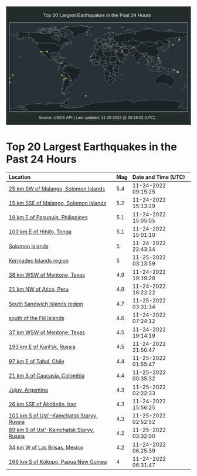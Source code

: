 ![Map](./map.png)

# Top 20 Largest Earthquakes in the Past 24 Hours

| Location | Mag | Date and Time (UTC) |
|:---|:---|:---|
| [25 km SW of Malango, Solomon Islands](https://earthquake.usgs.gov/earthquakes/eventpage/us7000is0z) | 5.4 | 11-24-2022 09:15:25 |
| [15 km SSE of Malango, Solomon Islands](https://earthquake.usgs.gov/earthquakes/eventpage/us7000is2j) | 5.2 | 11-24-2022 15:13:29 |
| [19 km E of Pasuquin, Philippines](https://earthquake.usgs.gov/earthquakes/eventpage/us7000is2h) | 5.1 | 11-24-2022 15:05:05 |
| [100 km E of Hihifo, Tonga](https://earthquake.usgs.gov/earthquakes/eventpage/us7000is2e) | 5.1 | 11-24-2022 15:01:10 |
| [Solomon Islands](https://earthquake.usgs.gov/earthquakes/eventpage/us7000is7j) | 5 | 11-24-2022 22:43:34 |
| [Kermadec Islands region](https://earthquake.usgs.gov/earthquakes/eventpage/us7000is8x) | 5 | 11-25-2022 03:13:59 |
| [38 km WSW of Mentone, Texas](https://earthquake.usgs.gov/earthquakes/eventpage/tx2022xaxs) | 4.9 | 11-24-2022 19:19:28 |
| [21 km NW of Atico, Peru](https://earthquake.usgs.gov/earthquakes/eventpage/us7000is44) | 4.9 | 11-24-2022 16:22:22 |
| [South Sandwich Islands region](https://earthquake.usgs.gov/earthquakes/eventpage/us7000is8u) | 4.7 | 11-25-2022 03:31:34 |
| [south of the Fiji Islands](https://earthquake.usgs.gov/earthquakes/eventpage/us7000is0s) | 4.6 | 11-24-2022 07:24:12 |
| [37 km WSW of Mentone, Texas](https://earthquake.usgs.gov/earthquakes/eventpage/tx2022xaxp) | 4.5 | 11-24-2022 19:14:19 |
| [193 km E of Kuril’sk, Russia](https://earthquake.usgs.gov/earthquakes/eventpage/us7000is78) | 4.5 | 11-24-2022 21:50:47 |
| [97 km E of Taltal, Chile](https://earthquake.usgs.gov/earthquakes/eventpage/us7000is87) | 4.4 | 11-25-2022 01:55:47 |
| [21 km S of Caucasia, Colombia](https://earthquake.usgs.gov/earthquakes/eventpage/us7000is7z) | 4.4 | 11-25-2022 00:35:32 |
| [Jujuy, Argentina](https://earthquake.usgs.gov/earthquakes/eventpage/us7000is8d) | 4.3 | 11-25-2022 02:22:33 |
| [26 km SSE of Ābdānān, Iran](https://earthquake.usgs.gov/earthquakes/eventpage/us7000is3z) | 4.3 | 11-24-2022 15:56:25 |
| [101 km S of Ust’-Kamchatsk Staryy, Russia](https://earthquake.usgs.gov/earthquakes/eventpage/us7000is8h) | 4.3 | 11-25-2022 02:52:52 |
| [89 km S of Ust’-Kamchatsk Staryy, Russia](https://earthquake.usgs.gov/earthquakes/eventpage/us7000is8v) | 4.2 | 11-25-2022 03:32:00 |
| [34 km W of Las Brisas, Mexico](https://earthquake.usgs.gov/earthquakes/eventpage/us7000is09) | 4.2 | 11-24-2022 06:25:39 |
| [166 km S of Kokopo, Papua New Guinea](https://earthquake.usgs.gov/earthquakes/eventpage/us7000is0e) | 4 | 11-24-2022 06:31:47 |

